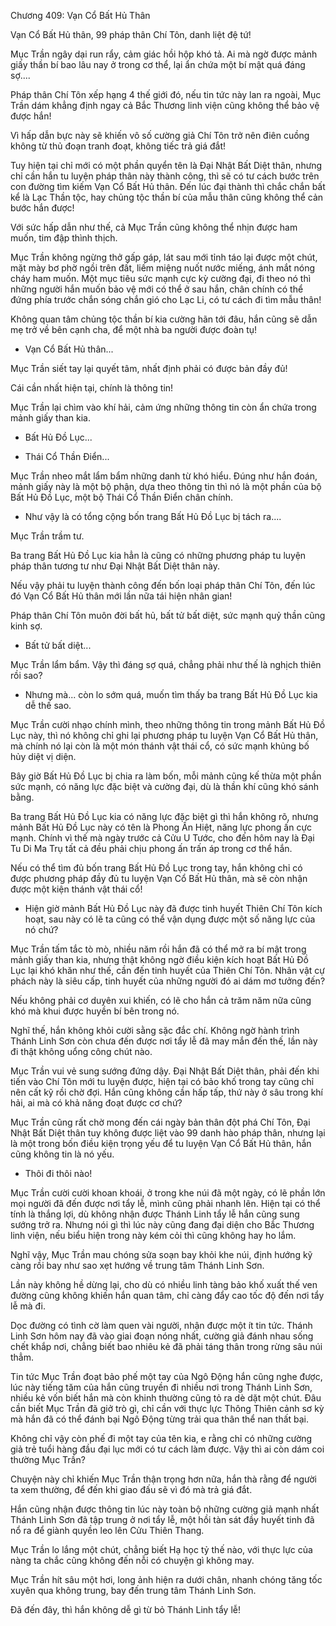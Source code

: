 




Chương 409: Vạn Cổ Bất Hủ Thân


Vạn Cổ Bất Hủ thân, 99 pháp thân Chí Tôn, danh liệt đệ tứ!

Mục Trần ngây dại run rẩy, cảm giác hồi hộp khó tả. Ai mà ngờ được mảnh giấy thần bí bao lâu nay ở trong cơ thể, lại ẩn chứa một bí mật quá đáng sợ....

Pháp thân Chí Tôn xếp hạng 4 thế giới đó, nếu tin tức này lan ra ngoài, Mục Trần dám khẳng định ngay cả Bắc Thương linh viện cũng không thể bảo vệ được hắn!

Vì hấp dẫn bực này sẽ khiến vô số cường giả Chí Tôn trở nên điên cuồng không từ thủ đoạn tranh đoạt, không tiếc trả giá đắt!

Tuy hiện tại chỉ mới có một phần quyển tên là Đại Nhật Bất Diệt thân, nhưng chỉ cần hắn tu luyện pháp thân này thành công, thì sẽ có tư cách bước trên con đường tìm kiếm Vạn Cổ Bất Hủ thân. Đến lúc đại thành thì chắc chắn bất kể là Lạc Thần tộc, hay chủng tộc thần bí của mẫu thân cũng không thể cản bước hắn được!

Với sức hấp dẫn như thế, cả Mục Trần cũng không thể nhịn được ham muốn, tim đập thình thịch.

Mục Trần không ngừng thở gấp gáp, lát sau mới tỉnh táo lại được một chút, mặt mày bơ phờ ngồi trên đất, liếm miệng nuốt nước miếng, ánh mắt nóng cháy ham muốn. Một mục tiêu sức mạnh cực kỳ cường đại, đi theo nó thì những người hắn muốn bảo vệ mới có thể ở sau hắn, chân chính có thể đứng phía trước chắn sóng chắn gió cho Lạc Li, có tư cách đi tìm mẫu thân!

Không quan tâm chủng tộc thần bí kia cường hãn tới đâu, hắn cũng sẽ dẫn mẹ trở về bên cạnh cha, để một nhà ba người được đoàn tụ!

- Vạn Cổ Bất Hủ thân...

Mục Trần siết tay lại quyết tâm, nhất định phải có được bản đầy đủ!

Cái cần nhất hiện tại, chính là thông tin!

Mục Trần lại chìm vào khí hải, cảm ứng những thông tin còn ẩn chứa trong mảnh giấy than kia.

- Bất Hủ Đồ Lục...

- Thái Cổ Thần Điển...

Mục Trần nheo mắt lẩm bẩm những danh từ khó hiểu. Đúng như hắn đoán, mảnh giấy này là một bộ phận, dựa theo thông tin thì nó là một phần của bộ Bất Hủ Đồ Lục, một bộ Thái Cổ Thần Điển chân chính.

- Như vậy là có tổng cộng bốn trang Bất Hủ Đồ Lục bị tách ra....

Mục Trần trầm tư.

Ba trang Bất Hủ Đồ Lục kia hẳn là cũng có những phương pháp tu luyện pháp thân tương tư như Đại Nhật Bất Diệt thân này.

Nếu vậy phải tu luyện thành công đến bốn loại pháp thân Chí Tôn, đến lúc đó Vạn Cổ Bất Hủ thân mới lần nữa tái hiện nhân gian!

Pháp thân Chí Tôn muôn đời bất hủ, bất tử bất diệt, sức mạnh quỷ thần cũng kinh sợ.

- Bất tử bất diệt...

Mục Trần lẩm bẩm. Vậy thì đáng sợ quá, chẳng phải như thế là nghịch thiên rồi sao?

- Nhưng mà... còn lo sớm quá, muốn tìm thấy ba trang Bất Hủ Đồ Lục kia dễ thế sao.

Mục Trần cười nhạo chính mình, theo những thông tin trong mảnh Bất Hủ Đồ Lục này, thì nó không chỉ ghi lại phương pháp tu luyện Vạn Cổ Bất Hủ thân, mà chính nó lại còn là một món thánh vật thái cổ, có sức mạnh khủng bố hủy diệt vị diện.

Bây giờ Bất Hủ Đồ Lục bị chia ra làm bốn, mỗi mảnh cũng kế thừa một phần sức mạnh, có năng lực đặc biệt và cường đại, dù là thần khí cũng khó sánh bằng.

Ba trang Bất Hủ Đồ Lục kia có năng lực đặc biệt gì thì hắn không rõ, nhưng mảnh Bất Hủ Đồ Lục này có tên là Phong Ấn Hiệt, năng lực phong ấn cực mạnh. Chính vì thế mà ngày trước cả Cửu U Tước, cho đến hôm nay là Đại Tu Di Ma Trụ tất cả đều phải chịu phong ấn trấn áp trong cơ thể hắn.

Nếu có thể tìm đủ bốn trang Bất Hủ Đồ Lục trong tay, hắn không chỉ có được phương pháp đầy đủ tu luyện Vạn Cổ Bất Hủ thân, mà sẽ còn nhận được một kiện thánh vật thái cổ!

- Hiện giờ mảnh Bất Hủ Đồ Lục này đã được tinh huyết Thiên Chí Tôn kích hoạt, sau này có lẽ ta cũng có thể vận dụng được một số năng lực của nó chứ?

Mục Trần tấm tắc tò mò, nhiều năm rồi hắn đã có thể mở ra bí mật trong mảnh giấy than kia, nhưng thật không ngờ điều kiện kích hoạt Bất Hủ Đồ Lục lại khó khăn như thế, cần đến tinh huyết của Thiên Chí Tôn. Nhân vật cự phách này là siêu cấp, tinh huyết của những người đó ai dám mơ tưởng đến?

Nếu không phải cơ duyên xui khiến, có lẽ cho hắn cả trăm năm nữa cũng khó mà khui được huyền bí bên trong nó.

Nghĩ thế, hắn không khỏi cười sằng sặc đắc chí. Không ngờ hành trình Thánh Linh Sơn còn chưa đến được nơi tẩy lễ đã may mắn đến thế, lần này đi thật không uổng công chút nào.

Mục Trần vui vẻ sung sướng đứng dậy. Đại Nhật Bất Diệt thân, phải đến khi tiến vào Chí Tôn mới tu luyện được, hiện tại có bảo khố trong tay cũng chỉ nên cất kỹ rồi chờ đợi. Hắn cũng không cần hấp tấp, thứ này ở sâu trong khí hải, ai mà có khả năng đoạt được cơ chứ?

Mục Trần cũng rất chờ mong đến cái ngày bản thân đột phá Chí Tôn, Đại Nhật Bất Diệt thân tuy không được liệt vào 99 danh hào pháp thân, nhưng lại là một trong bốn điều kiện trọng yếu để tu luyện Vạn Cổ Bất Hủ thân, hắn cũng không tin là nó yếu.

- Thôi đi thôi nào!

Mục Trần cười cười khoan khoái, ở trong khe núi đã một ngày, có lẽ phần lớn mọi người đã đến được nơi tẩy lễ, mình cũng phải nhanh lên. Hiện tại có thể tính là thắng lợi, dù không nhận được Thánh Linh tẩy lễ hắn cũng sung sướng trở ra. Nhưng nói gì thì lúc này cũng đang đại diện cho Bắc Thương linh viện, nếu biểu hiện trong này kém cỏi thì cũng không hay ho lắm.

Nghĩ vậy, Mục Trần mau chóng sửa soạn bay khỏi khe núi, định hướng kỹ càng rồi bay như sao xẹt hướng về trung tâm Thánh Linh Sơn.

Lần này không hề dừng lại, cho dù có nhiều linh tàng bảo khố xuất thế ven đường cũng không khiến hắn quan tâm, chỉ càng đẩy cao tốc độ đến nơi tẩy lễ mà đi.

Dọc đường có tình cờ làm quen vài người, nhận được một ít tin tức. Thánh Linh Sơn hôm nay đã vào giai đoạn nóng nhất, cường giả đánh nhau sống chết khắp nơi, chẳng biết bao nhiêu kẻ đã phải táng thân trong rừng sâu núi thẳm.

Tin tức Mục Trần đoạt bảo phế một tay của Ngô Động hắn cũng nghe được, lúc này tiếng tăm của hắn cũng truyền đi nhiều nơi trong Thánh Linh Sơn, nhiều kẻ vốn biết hắn mà còn khinh thường cũng tỏ ra dè dặt một chút. Đâu cần biết Mục Trần đã giở trò gì, chỉ cần với thực lực Thông Thiên cảnh sơ kỳ mà hắn đã có thể đánh bại Ngô Động từng trải qua thân thể nan thất bại.

Không chỉ vậy còn phế đi một tay của tên kia, e rằng chỉ có những cường giả trẻ tuổi hàng đầu đại lục mới có tư cách làm được. Vậy thì ai còn dám coi thường Mục Trần?

Chuyện này chỉ khiến Mục Trần thận trọng hơn nữa, hắn thà rằng để người ta xem thường, để đến khi giao đấu sẽ vì đó mà trả giá đắt.

Hắn cũng nhận được thông tin lúc này toàn bộ những cường giả mạnh nhất Thánh Linh Sơn đã tập trung ở nơi tẩy lễ, một hồi tàn sát đầy huyết tinh đã nổ ra để giành quyền leo lên Cửu Thiên Thang.

Mục Trần lo lắng một chút, chẳng biết Hạ học tỷ thế nào, với thực lực của nàng ta chắc cũng không đến nỗi có chuyện gì không may.

Mục Trần hít sâu một hơi, long ảnh hiện ra dưới chân, nhanh chóng tăng tốc xuyên qua không trung, bay đến trung tâm Thánh Linh Sơn.

Đã đến đây, thì hắn không dễ gì từ bỏ Thánh Linh tẩy lễ!




